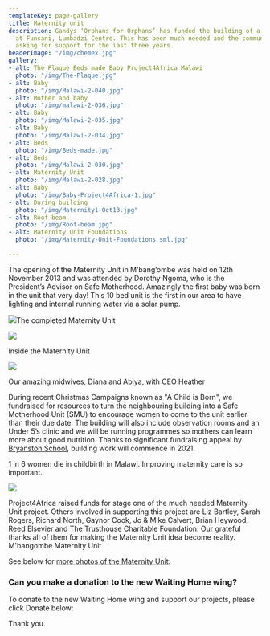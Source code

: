 ```yaml
---
templateKey: page-gallery
title: Maternity unit
description: Gandys ‘Orphans for Orphans’ has funded the building of a pre-school
  at Funsani, Lumbadzi Centre. This has been much needed and the community have been
  asking for support for the last three years.
headerImage: "/img/chemex.jpg"
gallery:
- alt: The Plaque Beds made Baby Project4Africa Malawi
  photo: "/img/The-Plaque.jpg"
- alt: Baby
  photo: "/img/Malawi-2-040.jpg"
- alt: Mother and baby
  photo: "/img/malawi-2-036.jpg"
- alt: Baby
  photo: "/img/Malawi-2-035.jpg"
- alt: Baby
  photo: "/img/Malawi-2-034.jpg"
- alt: Beds
  photo: "/img/Beds-made.jpg"
- alt: Beds
  photo: "/img/Malawi-2-030.jpg"
- alt: Maternity Unit
  photo: "/img/Malawi-2-028.jpg"
- alt: Baby
  photo: "/img/Baby-Project4Africa-1.jpg"
- alt: During building
  photo: "/img/Maternity1-Oct13.jpg"
- alt: Roof beam
  photo: "/img/Roof-beam.jpg"
- alt: Maternity Unit Foundations
  photo: "/img/Maternity-Unit-Foundations_sml.jpg"

---
```

The opening of the Maternity Unit in M’bang’ombe was held on 12th November 2013 and was attended by Dorothy Ngoma, who is the President’s Advisor on Safe Motherhood. Amazingly the first baby was born in the unit that very day! This 10 bed unit is the first in our area to have lighting and internal running water via a solar pump.

![](/img/img_4993.jpg)The completed Maternity Unit

![](/img/IMG_8981.jpg)

Inside the Maternity Unit

![](/img/FB_IMG_1450206075403.jpg)

Our amazing midwives, Diana and Abiya, with CEO Heather

During recent Christmas Campaigns known as "A Child is Born", we fundraised for resources to turn the neighbouring building into a Safe Motherhood Unit (SMU) to encourage women to come to the unit earlier than their due date. The building will also include observation rooms and an Under 5’s clinic and we will be running programmes so mothers can learn more about good nutrition. Thanks to significant fundraising appeal by [Bryanston School](https://www.bryanston.co.uk/news/?pid=3&nid=57&storyid=1412 "Bryanston School raises money for SMU"), building work will commence in 2021.

1 in 6 women die in childbirth in Malawi. Improving maternity care is so important.

![](/img/img_8988.jpg)

Project4Africa raised funds for stage one of the much needed Maternity Unit project. Others involved in supporting this project are Liz Bartley, Sarah Rogers, Richard North, Gaynor Cook, Jo & Mike Calvert, Brian Heywood, Reed Elsevier and The Trusthouse Charitable Foundation. Our grateful thanks all of them for making the Maternity Unit idea become reality.
M'bangombe Maternity Unit

See below for [more photos of the Maternity Unit](#gallery):

### Can you make a donation to the new Waiting Home wing?

To donate to the new Waiting Home wing and support our projects, please click Donate below:

Thank you.
